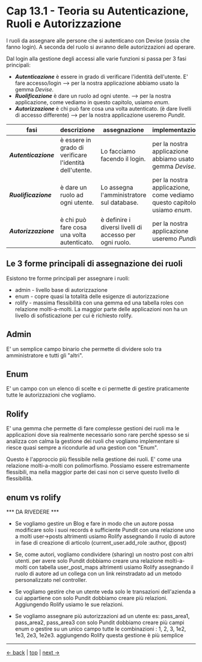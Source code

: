 # <a name="top"></a> Cap 13.1 - Teoria su Autenticazione, Ruoli e Autorizzazione

I ruoli da assegnare alle persone che si autenticano con Devise (ossia che fanno login). 
A seconda del ruolo si avranno delle autorizzazioni ad operare.

Dal login alla gestione degli accessi alle varie funzioni si passa per 3 fasi principali:

- ***Autenticazione*** è essere in grado di verificare l'identità dell'utente. E' fare accesso/login --> per la nostra applicazione abbiamo usato la gemma *Devise*.
- ***Ruolificazione*** è dare un ruolo ad ogni utente. --> per la nostra applicazione, come vediamo in questo capitolo, usiamo *enum*.
- ***Autorizzazione*** è chi può fare cosa una volta autenticato. (è dare livelli di accesso differente) --> per la nostra applicazione useremo *Pundit*.


fasi                 | descrizione                                             | assegnazione                                       | implementazione
-------------------- | ------------------------------------------------------- | -------------------------------------------------- | ---------------------------------------------------------------------------
***Autenticazione*** | è essere in grado di verificare l'identità dell'utente. | Lo facciamo facendo il login.                      | per la nostra applicazione abbiamo usato la gemma *Devise*.
***Ruolificazione*** | è dare un ruolo ad ogni utente.                         | Lo assegna l'amministratore sul database.          | per la nostra applicazione, come vediamo in questo capitolo, usiamo *enum*.
***Autorizzazione*** | è chi può fare cosa una volta autenticato.              | è definire i diversi livelli di accesso per ogni ruolo. | per la nostra applicazione useremo *Pundit*.


## Le 3 forme principali di assegnazione dei ruoli

Esistono tre forme principali per assegnare i ruoli:

- admin - livello base di autorizzazione
- enum - copre quasi la totalità delle esigenze di autorizzazione
- rolify - massima flessibilità con una gemma ed una tabella roles con relazione molti-a-molti. La maggior parte delle applicazioni non ha un livello di sofisticazione per cui è richiesto rolify.



## Admin

E' un semplice campo binario che permette di dividere solo tra amministratore e tutti gli "altri".



## Enum

E' un campo con un elenco di scelte e ci permette di gestire praticamente tutte le autorizzazioni che vogliamo.



## Rolify

E' una gemma che permette di fare complesse gestioni dei ruoli ma le applicazioni dove sia realmente necessario sono rare perché spesso se si analizza con calma la gestione dei ruoli che vogliamo implementare si riesce quasi sempre a ricondurle ad una gestion con "Enum".

Questo è l'approccio più flessibile nella gestione dei ruoli. E' come una relazione molti-a-molti con polimorfismo.
Possiamo essere estremamente flessibili, ma nella maggior parte dei casi non ci serve questo livello di flessibilità.



## enum vs rolify

*** DA RIVEDERE ***

* Se vogliamo gestire un Blog e fare in modo che un autore possa modificare solo i suoi records
  è sufficiente Pundit con una relazione uno a molti user->posts
  altrimenti usiamo Rolify assegnando il ruolo di autore in fase di creazione di articolo (current_user.add_role :author, @post)

* Se, come autori, vogliamo condividere (sharing) un nostro post con altri utenti.
  per avere solo Pundit dobbiamo creare una relazione molti-a-molti con tabella user_post_maps
  altrimenti usiamo Rolify assegnando il ruolo di autore ad un collega con un link reinstradato ad un metodo personalizzato nel controller.

* Se vogliamo gestire che un utente veda solo le transazioni dell'azienda a cui appartiene 
  con solo Pundit dobbiamo creare più relazioni.
  Aggiungendo Rolify usiamo le sue relazioni.

* Se vogliamo assegnare più autorizzazioni ad un utente es: pass_area1, pass_area2, pass_area3
  con solo Pundit dobbiamo creare più campi enum o gestire su un unico campo tutte le combinazioni : 1, 2, 3, 1e2, 1e3, 2e3, 1e2e3.
  aggiungendo Rolify questa gestione è più semplice



---

[<- back](https://github.com/flaviobordonidev/leanpubabrandnewcms/blob/master/01-base/09-manage_users/03-browser_tab_title_users-it.md)
 | [top](#top) |
[next ->](https://github.com/flaviobordonidev/leanpubabrandnewcms/blob/master/01-base/10-users_i18n/02-users_form_i18n-it.md)
